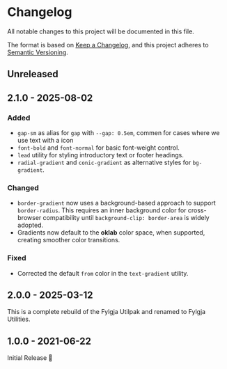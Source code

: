 # Changelog

All notable changes to this project will be documented in this file.

The format is based on [Keep a Changelog](https://keepachangelog.com/en/1.1.0/),
and this project adheres to [Semantic Versioning](https://semver.org/spec/v2.0.0.html).

## Unreleased

## 2.1.0 - 2025-08-02

### Added

- `gap-sm` as alias for `gap` with `--gap: 0.5em`, commen for cases where we use text with a icon
- `font-bold` and `font-normal` for basic font-weight control.
- `lead` utility for styling introductory text or footer headings.
- `radial-gradient` and `conic-gradient` as alternative styles for `bg-gradient`.

### Changed

- `border-gradient` now uses a background-based approach to support `border-radius`.
  This requires an inner background color for cross-browser compatibility until `background-clip: border-area` is widely adopted.
- Gradients now default to the **oklab** color space, when supported, creating smoother color transitions.

### Fixed

- Corrected the default `from` color in the `text-gradient` utility.

## 2.0.0 - 2025-03-12

This is a complete rebuild of the Fylgja Utilpak and renamed to Fylgja Utilities.

## 1.0.0 - 2021-06-22

Initial Release 🎉
